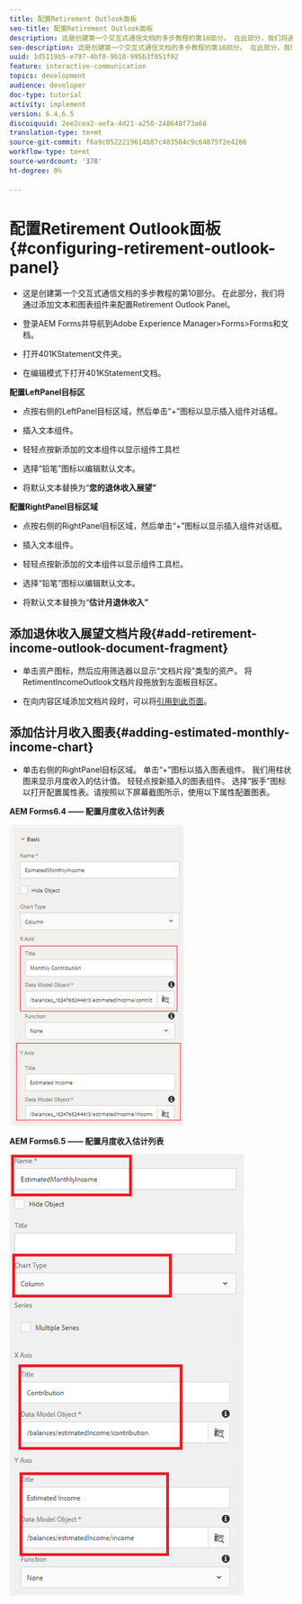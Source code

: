 ```yaml
---
title: 配置Retirement Outlook面板
seo-title: 配置Retirement Outlook面板
description: 这是创建第一个交互式通信文档的多步教程的第10部分。 在此部分，我们将通过添加文本和图表组件来配置Retirement Outlook Panel。
seo-description: 这是创建第一个交互式通信文档的多步教程的第10部分。 在此部分，我们将通过添加文本和图表组件来配置Retirement Outlook Panel。
uuid: 1d5119b5-e797-4bf0-9b10-995b3f051f92
feature: interactive-communication
topics: development
audience: developer
doc-type: tutorial
activity: implement
version: 6.4,6.5
discoiquuid: 2ee2cea2-aefa-4d21-a258-248648f73a68
translation-type: tm+mt
source-git-commit: f6a9c0522219614b87c483504c9c64875f2e4286
workflow-type: tm+mt
source-wordcount: '378'
ht-degree: 0%

---
```



# 配置Retirement Outlook面板{#configuring-retirement-outlook-panel}

* 这是创建第一个交互式通信文档的多步教程的第10部分。 在此部分，我们将通过添加文本和图表组件来配置Retirement Outlook Panel。

* 登录AEM Forms并导航到Adobe Experience Manager>Forms>Forms和文档。

* 打开401KStatement文件夹。

* 在编辑模式下打开401KStatement文档。

**配置LeftPanel目标区**

* 点按右侧的LeftPanel目标区域，然后单击“+”图标以显示插入组件对话框。

* 插入文本组件。

* 轻轻点按新添加的文本组件以显示组件工具栏

* 选择“铅笔”图标以编辑默认文本。

* 将默认文本替换为“**您的退休收入展望”**

**配置RightPanel目标区域**

* 点按右侧的RightPanel目标区域，然后单击“+”图标以显示插入组件对话框。

* 插入文本组件。

* 轻轻点按新添加的文本组件以显示组件工具栏。

* 选择“铅笔”图标以编辑默认文本。

* 将默认文本替换为“**估计月退休收入”**

## 添加退休收入展望文档片段{#add-retirement-income-outlook-document-fragment}

* 单击资产图标，然后应用筛选器以显示“文档片段”类型的资产。 将RetimentIncomeOutlook文档片段拖放到左面板目标区。

* 在向内容区域添加文档片段时，可以将[引用到此页面](https://helpx.adobe.com/experience-manager/kt/forms/using/interactive-communication-web-channel-aem-forms/9.html)。

## 添加估计月收入图表{#adding-estimated-monthly-income-chart}

* 单击右侧的RightPanel目标区域。 单击“+”图标以插入图表组件。 我们用柱状图来显示月度收入的估计值。 轻轻点按新插入的图表组件。 选择“扳手”图标以打开配置属性表。请按照以下屏幕截图所示，使用以下属性配置图表。

**AEM Forms6.4 —— 配置月度收入估计列表**

![form64](assets/estimatedmonthlyincomechart.png)

**AEM Forms6.5 —— 配置月度收入估计列表**

![forms65](assets/estimatedmonthlyincomechart65.PNG)




